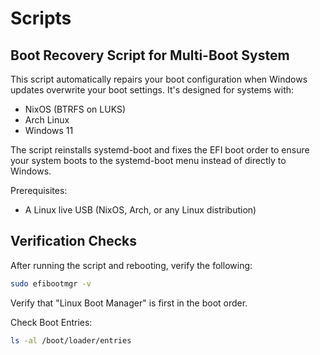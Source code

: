 # Scripts

## Boot Recovery Script for Multi-Boot System

This script automatically repairs your boot configuration when Windows updates overwrite your boot settings. It's
designed for systems with:

- NixOS (BTRFS on LUKS)
- Arch Linux
- Windows 11

The script reinstalls systemd-boot and fixes the EFI boot order to ensure your system boots to the systemd-boot menu
instead of directly to Windows.

Prerequisites:

- A Linux live USB (NixOS, Arch, or any Linux distribution)

## Verification Checks

After running the script and rebooting, verify the following:

```bash
sudo efibootmgr -v
```

Verify that "Linux Boot Manager" is first in the boot order.

Check Boot Entries:

```bash
ls -al /boot/loader/entries
```
